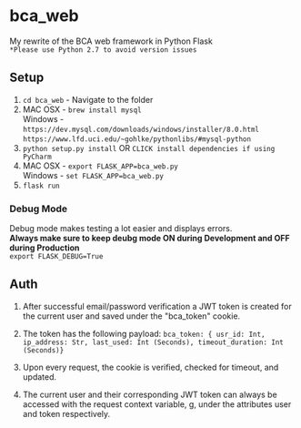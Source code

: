 # bca_web
My rewrite of the BCA web framework in Python Flask \
`*Please use Python 2.7 to avoid version issues`

## Setup
1. `cd bca_web` - Navigate to the folder
2. MAC OSX - `brew install mysql` \
   Windows - `https://dev.mysql.com/downloads/windows/installer/8.0.html`
             `https://www.lfd.uci.edu/~gohlke/pythonlibs/#mysql-python`
3. `python setup.py install` OR `CLICK install dependencies if using PyCharm`
4. MAC OSX - `export FLASK_APP=bca_web.py` \
   Windows - `set FLASK_APP=bca_web.py`
5. `flask run`

### Debug Mode
Debug mode makes testing a lot easier and displays errors.\
**Always make sure to keep deubg mode ON during Development and OFF during Production** \
`export FLASK_DEBUG=True`

## Auth
1. After successful email/password verification a JWT token is created for the current user and saved
under the "bca_token" cookie. 
2. The token has the following payload:
    `bca_token: { usr_id: Int, ip_address: Str, last_used: Int (Seconds), timeout_duration: Int (Seconds)}`
  
3. Upon every request, the cookie is verified, checked for timeout, and updated. 
4. The current user and their corresponding JWT token can always be accessed with the request context variable, g, under the attributes user and token respectively. 
